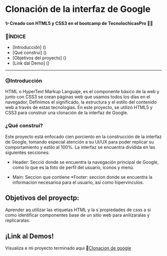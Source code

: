 # Clonación de la interfaz de Google 
#### ✨ Creado con HTML5 y CSS3 en el bootcamp de TecnolochicasPro 🙈🙈

### 🚨ÍNDICE
* [Introducción] ()
* [Qué construi] ()
* [Objetivos del proyecto] ()
* [Link dal Demo] ()

***

### 😥Introducción
HTML o HyperText Markup Languaje, es el componente básico de la web y junto con CSS3 se crean páginas web que usamos todos los días en el navegador, Definimos el significado, la estructura y el estilo del contenido web a través de estas tecnologías.
En este proyecto, se utilizó HTML5 y CSS3 para construir una clonación de la interfaz de Google.

### ¿Qué construí?
Este proyecto está enfocado cien porciento en la construcción de la interfaz de Google, tomando especial atención a su UI/UX para poder replicar su comportamiento y estilo al 100%. La interfaz se encuentra dividida en las siguientes secciones:

* Header: Secció donde se encuentra la navegación principal de Google, como lo que es la foto de perfil del usuario, íconos y menú.

* Main: Seccion que contiene 
*Footer: seccion donde se encuentra la  informacion necesarioa para el usuario, asi como hipervinculos.  

## Objetivos del proyectp:
Aprender aq utilizar las etiquetas HTML y la s´propiedades de csss a si como identificar componentes base de un sitio web para anilizaralas y replicaralas.

## ¡Link al Demos!
Visualiza e mi proyecto terminado aqui 🤌[Clonacion de google](https://github.com/SheilaCamas/SheilaCamas.github.io)

